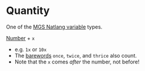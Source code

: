 # Quantity

One of the [MGS Natlang variable](mgs/variables_mgs) types.

[Number](mgs/variables/number) + `x`

- e.g. `1x` or `10x`
- The [barewords](mgs/variables/bareword) `once`, `twice`, and `thrice` also count.
- Note that the `x` comes *after* the number, not before!
